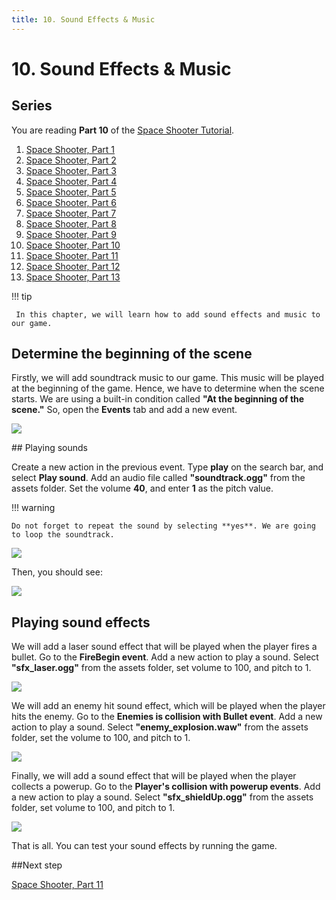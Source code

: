 ```yaml
---
title: 10. Sound Effects & Music
---
```

# 10. Sound Effects & Music 

## Series

You are reading **Part 10** of the [Space Shooter Tutorial](/gdevelop5/tutorials/space-shooter).

1. [Space Shooter, Part 1](/gdevelop5/tutorials/space-shooter)
2. [Space Shooter, Part 2](/gdevelop5/tutorials/space-shooter/2-move-player)
3. [Space Shooter, Part 3](/gdevelop5/tutorials/space-shooter/3-shoot-and-health)
4. [Space Shooter, Part 4](/gdevelop5/tutorials/space-shooter/4-background-and-camera)
5. [Space Shooter, Part 5](/gdevelop5/tutorials/space-shooter/5-enemies)
6. [Space Shooter, Part 6](/gdevelop5/tutorials/space-shooter/6-enemy-mechanics)
7. [Space Shooter, Part 7](/gdevelop5/tutorials/space-shooter/7-meteors)
8. [Space Shooter, Part 8](/gdevelop5/tutorials/space-shooter/8-powerups)
9. [Space Shooter, Part 9](/gdevelop5/tutorials/space-shooter/9-ui)
10. [Space Shooter, Part 10](/gdevelop5/tutorials/space-shooter/10-sound-effects-music)
11. [Space Shooter, Part 11](/gdevelop5/tutorials/space-shooter/11-visual-effects)
12. [Space Shooter, Part 12](/gdevelop5/tutorials/space-shooter/12-levels)
13. [Space Shooter, Part 13](/gdevelop5/tutorials/space-shooter/13-main-menu)

!!! tip

     In this chapter, we will learn how to add sound effects and music to our game. 

## Determine the beginning of the scene

Firstly, we will add soundtrack music to our game. This music will be played at the beginning of the game. Hence, we have to determine when the scene starts. We are using a built-in condition called **"At the beginning of the scene."**  So, open the **Events** tab and add a new event.

![](/gdevelop5/tutorials/space-shooter/space-shooter-at-the-beginning-of-scene.png)

## Playing sounds

Create a new action in the previous event. Type **play** on the search bar,  and select **Play sound**. Add an audio file called **"soundtrack.ogg"** from the assets folder. Set the volume **40**, and enter **1** as the pitch value.

!!! warning

    Do not forget to repeat the sound by selecting **yes**. We are going to loop the soundtrack.

![](/gdevelop5/tutorials/space-shooter/space-shooter-add-soundtrack.png)

Then, you should see:

![](/gdevelop5/tutorials/space-shooter/space-shooter-soundtrack-event.png)

## Playing sound effects

We will add a laser sound effect that will be played when the player fires a bullet. Go to the **FireBegin event**. Add a new action to play a sound. Select **"sfx_laser.ogg"** from the assets folder, set volume to 100, and pitch to 1.

![](/gdevelop5/tutorials/space-shooter/space-shooter-fire-bullet.png)

We will add an enemy hit sound effect, which will be played when the player hits the enemy. Go to the **Enemies is collision with Bullet event**. Add a new action to play a sound. Select **"enemy_explosion.waw"** from the assets folder, set the volume to 100, and pitch to 1.

![](/gdevelop5/tutorials/space-shooter/space-shooter-hit-enemy.png)

Finally, we will add a sound effect that will be played when the player collects a powerup. Go to the **Player's collision with powerup events**. Add a new action to play a sound. Select **"sfx_shieldUp.ogg"** from the assets folder, set volume to 100, and pitch to 1.

![](/gdevelop5/tutorials/space-shooter/space-shooter-powerup-sound.png)

That is all. You can test your sound effects by running the game.

##Next step

[Space Shooter, Part 11](/gdevelop5/tutorials/space-shooter/11-visual-effects)

